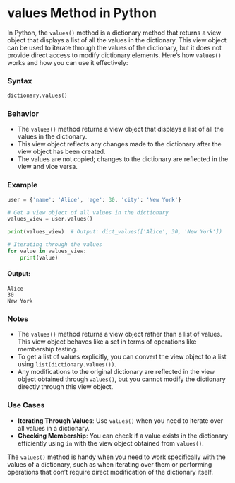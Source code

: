 # values Method in Python

In Python, the `values()` method is a dictionary method that returns a view object that displays a list of all the values in the dictionary. This view object can be used to iterate through the values of the dictionary, but it does not provide direct access to modify dictionary elements. Here’s how `values()` works and how you can use it effectively:

### Syntax

```python
dictionary.values()
```

### Behavior

- The `values()` method returns a view object that displays a list of all the values in the dictionary.
- This view object reflects any changes made to the dictionary after the view object has been created.
- The values are not copied; changes to the dictionary are reflected in the view and vice versa.

### Example

```python
user = {'name': 'Alice', 'age': 30, 'city': 'New York'}

# Get a view object of all values in the dictionary
values_view = user.values()

print(values_view)  # Output: dict_values(['Alice', 30, 'New York'])

# Iterating through the values
for value in values_view:
    print(value)
```

#### Output:
```
Alice
30
New York
```

### Notes

- The `values()` method returns a view object rather than a list of values. This view object behaves like a set in terms of operations like membership testing.
- To get a list of values explicitly, you can convert the view object to a list using `list(dictionary.values())`.
- Any modifications to the original dictionary are reflected in the view object obtained through `values()`, but you cannot modify the dictionary directly through this view object.

### Use Cases

- **Iterating Through Values**: Use `values()` when you need to iterate over all values in a dictionary.
- **Checking Membership**: You can check if a value exists in the dictionary efficiently using `in` with the view object obtained from `values()`.

The `values()` method is handy when you need to work specifically with the values of a dictionary, such as when iterating over them or performing operations that don’t require direct modification of the dictionary itself.